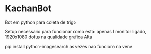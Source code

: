 # KachanBot
Bot em python para coleta de trigo

Setup necessario para funcionar como está:
apenas 1 monitor ligado, 1920x1080
dofus na qualidade grafica Alta


pip install python-imagesearch
as vezes nao funciona na venv
